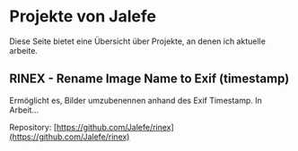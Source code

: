 # Projekte von Jalefe

Diese Seite bietet eine Übersicht über Projekte, an denen ich aktuelle arbeite.

## RINEX - Rename Image Name to Exif (timestamp)
Ermöglicht es, Bilder umzubenennen anhand des Exif Timestamp. In Arbeit...

Repository: [https://github.com/Jalefe/rinex](https://github.com/Jalefe/rinex)
